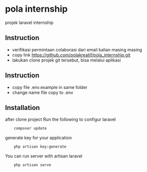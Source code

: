 # pola internship
 projek laravel internship

## Instruction
- verifikasi permintaan colaborasi dari email kalian masing masing
- copy link https://github.com/polakreatif/pola_internship.git
- lakukan clone projek git tersebut, bisa melalui aplikasi 

## Instruction
- copy file .env.example in same folder
- change name file copy to .env

## Installation

after clone project Run the following to configur laravel
```sh
    composer update
```
generate key for your application
```sh
    php artisan key:generate
```

You can run server with artisan laravel
```sh
    php artisan serve
```

